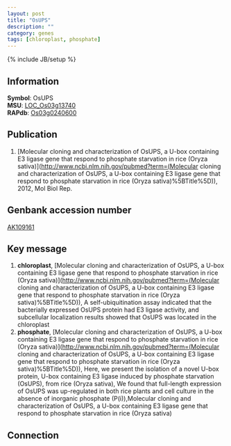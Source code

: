 ```yaml
---
layout: post
title: "OsUPS"
description: ""
category: genes
tags: [chloroplast, phosphate]
---
```

{% include JB/setup %}

## Information
__Symbol__: OsUPS  
__MSU__: [LOC_Os03g13740](http://rice.plantbiology.msu.edu/cgi-bin/ORF_infopage.cgi?orf=LOC_Os03g13740)  
__RAPdb__: [Os03g0240600](http://rapdb.dna.affrc.go.jp/viewer/gbrowse_details/irgsp1?name=Os03g0240600)  

## Publication
1. [Molecular cloning and characterization of OsUPS, a U-box containing E3 ligase gene that respond to phosphate starvation in rice (Oryza sativa)](http://www.ncbi.nlm.nih.gov/pubmed?term=(Molecular cloning and characterization of OsUPS, a U-box containing E3 ligase gene that respond to phosphate starvation in rice (Oryza sativa)%5BTitle%5D)), 2012, Mol Biol Rep.

## Genbank accession number
[AK109161](http://www.ncbi.nlm.nih.gov/nuccore/AK109161)

## Key message
1. __chloroplast__, [Molecular cloning and characterization of OsUPS, a U-box containing E3 ligase gene that respond to phosphate starvation in rice (Oryza sativa)](http://www.ncbi.nlm.nih.gov/pubmed?term=(Molecular cloning and characterization of OsUPS, a U-box containing E3 ligase gene that respond to phosphate starvation in rice (Oryza sativa)%5BTitle%5D)),  A self-ubiquitination assay indicated that the bacterially expressed OsUPS protein had E3 ligase activity, and subcellular localization results showed that OsUPS was located in the chloroplast
2. __phosphate__, [Molecular cloning and characterization of OsUPS, a U-box containing E3 ligase gene that respond to phosphate starvation in rice (Oryza sativa)](http://www.ncbi.nlm.nih.gov/pubmed?term=(Molecular cloning and characterization of OsUPS, a U-box containing E3 ligase gene that respond to phosphate starvation in rice (Oryza sativa)%5BTitle%5D)),  Here, we present the isolation of a novel U-box protein, U-box containing E3 ligase induced by phosphate starvation (OsUPS), from rice (Oryza sativa), We found that full-length expression of OsUPS was up-regulated in both rice plants and cell culture in the absence of inorganic phosphate (P(i)),Molecular cloning and characterization of OsUPS, a U-box containing E3 ligase gene that respond to phosphate starvation in rice (Oryza sativa)

## Connection


